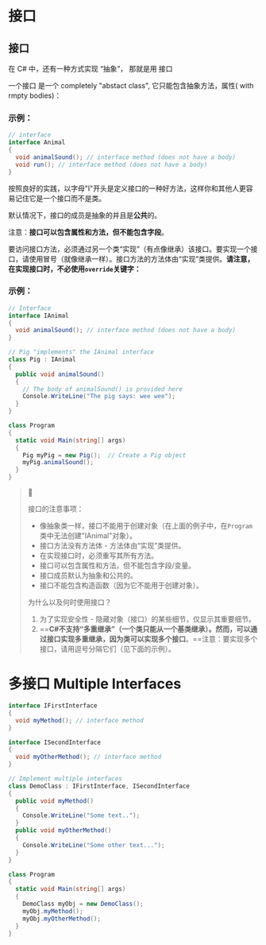 # 接口

## 接口

在 C# 中，还有一种方式实现 “抽象”， 那就是用 接口

一个接口 是一个 completely  "abstact class", 它只能包含抽象方法，属性( with rmpty bodies)：



### 示例：

```c#
// interface
interface Animal 
{
  void animalSound(); // interface method (does not have a body)
  void run(); // interface method (does not have a body)
}
```

按照良好的实践，以字母"I"开头是定义接口的一种好方法，这样你和其他人更容易记住它是一个接口而不是类。

默认情况下，接口的成员是抽象的并且是**公共**的。

注意：**接口可以包含属性和方法，但不能包含字段**。



要访问接口方法，必须通过另一个类“实现”（有点像继承）该接口。要实现一个接口，请使用冒号（就像继承一样）。接口方法的方法体由“实现”类提供。**请注意，在实现接口时，不必使用`override`关键字：**



### 示例：

```c#
// Interface
interface IAnimal 
{
  void animalSound(); // interface method (does not have a body)
}

// Pig "implements" the IAnimal interface
class Pig : IAnimal 
{
  public void animalSound() 
  {
    // The body of animalSound() is provided here
    Console.WriteLine("The pig says: wee wee");
  }
}

class Program 
{
  static void Main(string[] args) 
  {
    Pig myPig = new Pig();  // Create a Pig object
    myPig.animalSound();
  }
}
```



>:notebook:
>
>接口的注意事项：
>
>- 像抽象类一样，接口不能用于创建对象（在上面的例子中，在`Program`类中无法创建"IAnimal"对象）。
>- 接口方法没有方法体 - 方法体由“实现”类提供。
>- 在实现接口时，必须重写其所有方法。
>- 接口可以包含属性和方法，但不能包含字段/变量。
>- 接口成员默认为抽象和公共的。
>- 接口不能包含构造函数（因为它不能用于创建对象）。
>
>为什么以及何时使用接口？
>
>1. 为了实现安全性 - 隐藏对象（接口）的某些细节，仅显示其重要细节。
>2. ==**C#不支持“多重继承”（一个类只能从一个基类继承）。然而，可以通过接口实现多重继承，因为类可以实现多个接口**。==注意：要实现多个接口，请用逗号分隔它们（见下面的示例）。







# 多接口 Multiple Interfaces

```c#
interface IFirstInterface 
{
  void myMethod(); // interface method
}

interface ISecondInterface 
{
  void myOtherMethod(); // interface method
}

// Implement multiple interfaces
class DemoClass : IFirstInterface, ISecondInterface 
{
  public void myMethod() 
  {
    Console.WriteLine("Some text..");
  }
  public void myOtherMethod() 
  {
    Console.WriteLine("Some other text...");
  }
}

class Program 
{
  static void Main(string[] args)
  {
    DemoClass myObj = new DemoClass();
    myObj.myMethod();
    myObj.myOtherMethod();
  }
}
```

